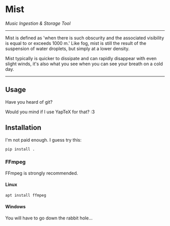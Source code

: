 # Mist
*Music Ingestion & Storage Tool*

---

Mist is defined as 'when there is such obscurity and the associated visibility is equal to or exceeds 1000 m.' Like fog, mist is still the result of the suspension of water droplets, but simply at a lower density.

Mist typically is quicker to dissipate and can rapidly disappear with even slight winds, it's also what you see when you can see your breath on a cold day.

---

## Usage
Have you heard of git?

Would you mind if I use YapTeX for that? :3

## Installation
I'm not paid enough. I guess try this:
```sh
pip install .
```

### FFmpeg
FFmpeg is strongly recommended.

#### Linux
```sh
apt install ffmpeg
```

#### Windows
You will have to go down the rabbit hole...
